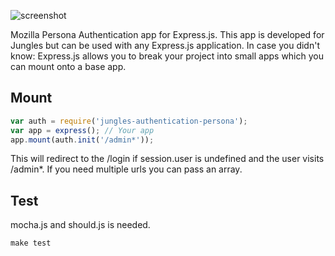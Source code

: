 ![screenshot](https://raw.github.com/Enome/jungles-auth-persona/master/screenshot.png)

Mozilla Persona Authentication app for Express.js. This app is developed for Jungles but can be used with any Express.js application. In case you didn't know: Express.js allows you to break your project into small apps which you can mount onto a base app.

## Mount

```js
var auth = require('jungles-authentication-persona');
var app = express(); // Your app
app.mount(auth.init('/admin*'));
```

This will redirect to the /login if session.user is undefined and the user visits /admin*. If you need multiple urls you can pass an array.

## Test

mocha.js and should.js is needed.

```js
make test
```
